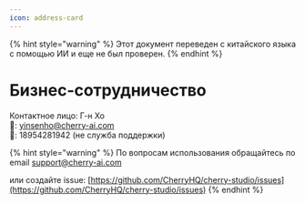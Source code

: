 ```yaml
---
icon: address-card
---
```


{% hint style="warning" %}
Этот документ переведен с китайского языка с помощью ИИ и еще не был проверен.
{% endhint %}

# Бизнес-сотрудничество

Контактное лицо: Г-н Хо  
📮: yinsenho@cherry-ai.com  
📱: 18954281942 (не служба поддержки)

{% hint style="warning" %}
По вопросам использования обращайтесь по email support@cherry-ai.com

или создайте issue: [https://github.com/CherryHQ/cherry-studio/issues](https://github.com/CherryHQ/cherry-studio/issues)
{% endhint %}